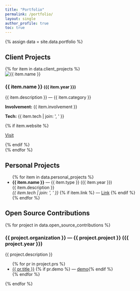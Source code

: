 ```yaml
---
title: "Portfolio"
permalink: /portfolio/
layout: single
author_profile: true
toc: true
---
```


{% assign data = site.data.portfolio %}

## Client Projects

<div class="grid__wrapper">
{% for item in data.client_projects %}
  <div class="archive__item">
    <div class="archive__item-teaser">
      <img src="{{ item.img }}" alt="{{ item.name }}" />
    </div>
    <div class="archive__item-body">
      <h3 class="archive__item-title">{{ item.name }} <small>({{ item.year }})</small></h3>
      <p class="archive__item-excerpt">{{ item.description }} — {{ item.category }}</p>
      <p><strong>Involvement:</strong> {{ item.involvement }}</p>
      <p><strong>Tech:</strong> {{ item.tech | join: ', ' }}</p>
      {% if item.website %}
      <p><a href="{{ item.website }}" target="_blank" rel="noopener">Visit</a></p>
      {% endif %}
    </div>
  </div>
{% endfor %}
</div>

## Personal Projects

<ul>
{% for item in data.personal_projects %}
  <li>
    <strong>{{ item.name }}</strong> — {{ item.type }} ({{ item.year }})<br/>
    {{ item.description }}<br/>
    <em>{{ item.tech | join: ', ' }}</em>
    {% if item.link %}
      — <a href="{{ item.link }}" target="_blank" rel="noopener">Link</a>
    {% endif %}
  </li>
{% endfor %}
</ul>

## Open Source Contributions

{% for project in data.open_source_contributions %}
  <h3>{{ project.organization }} — {{ project.project }} ({{ project.year }})</h3>
  <p>{{ project.description }}</p>
  <ul>
  {% for pr in project.prs %}
    <li>
      <a href="{{ pr.url }}" target="_blank" rel="noopener">{{ pr.title }}</a>
      {% if pr.demo %} — <a href="{{ pr.demo }}" target="_blank" rel="noopener">demo</a>{% endif %}
    </li>
  {% endfor %}
  </ul>
{% endfor %}


